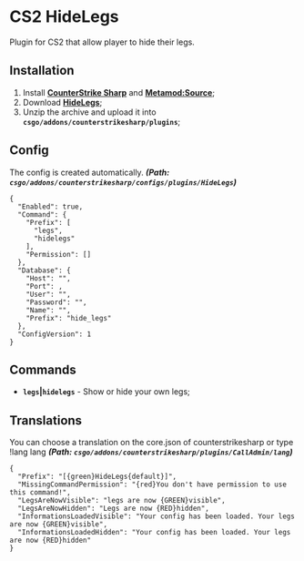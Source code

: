 # CS2 HideLegs
Plugin for CS2 that allow player to hide their legs.

## Installation
1. Install **[CounterStrike Sharp](https://github.com/roflmuffin/CounterStrikeSharp/releases)** and **[Metamod:Source](https://www.sourcemm.net/downloads.php/?branch=master)**;
3. Download **[HideLegs](https://github.com/1Mack/CS2-HideLegs/releases)**;
4. Unzip the archive and upload it into **`csgo/addons/counterstrikesharp/plugins`**;

## Config
The config is created automatically. ***(Path: `csgo/addons/counterstrikesharp/configs/plugins/HideLegs`)***
```
{
  "Enabled": true,
  "Command": {
    "Prefix": [
      "legs",
      "hidelegs"
    ],
    "Permission": []
  },
  "Database": {
    "Host": "",
    "Port": ,
    "User": "",
    "Password": "",
    "Name": "",
    "Prefix": "hide_legs"
  },
  "ConfigVersion": 1
}
```
## Commands 
- **`legs`|`hidelegs`** - Show or hide your own legs;
  
## Translations
You can choose a translation on the core.json of counterstrikesharp or type !lang lang ***(Path: `csgo/addons/counterstrikesharp/plugins/CallAdmin/lang`)***

```
{
  "Prefix": "[{green}HideLegs{default}]",
  "MissingCommandPermission": "{red}You don't have permission to use this command!",
  "LegsAreNowVisible": "legs are now {GREEN}visible",
  "LegsAreNowHidden": "Legs are now {RED}hidden",
  "InformationsLoadedVisible": "Your config has been loaded. Your legs are now {GREEN}visible",
  "InformationsLoadedHidden": "Your config has been loaded. Your legs are now {RED}hidden"
}
```
